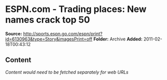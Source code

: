 # ESPN.com - Trading places: New names crack top 50

**Source:** http://sports.espn.go.com/espn/print?id=6130963&type=Story&imagesPrint=off
**Folder:** Archive
**Added:** 2011-02-18T00:43:12




## Content
*Content would need to be fetched separately for web URLs*
